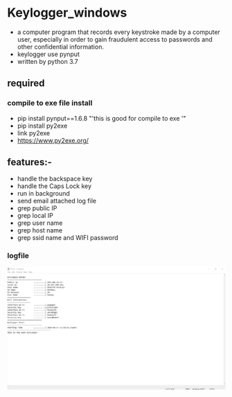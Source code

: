 # Keylogger_windows

* a computer program that records every keystroke made by a computer user, especially in order to gain fraudulent access to passwords and other confidential information. 
* keylogger use pynput 
* written by python 3.7 

## required
###  compile to exe file install 
* pip install pynput==1.6.8 "'this is good for compile to exe '"
* pip install py2exe
* link py2exe
* https://www.py2exe.org/

## features:-

* handle the backspace key
* handle the Caps Lock key
* run in background
* send email attached log file 
* grep public IP 
* grep local IP
* grep user name
* grep host name
* grep ssid name and WIFI password

### logfile

 <img src = "images/6.png" width=550>
